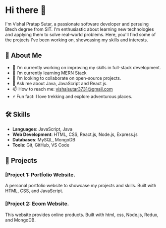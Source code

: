
# Hi there 👋

I'm Vishal Pratap Sutar, a passionate software developer and persuing Btech degree from SIT. 
I'm enthusiastic about learning new technologies and applying them to solve real-world problems.
Here, you'll find some of the projects I've been working on, showcasing my skills and interests.

## 🚀 About Me

- 🔭 I’m currently working on improving my skills in full-stack development.
- 🌱 I’m currently learning MERN Stack
- 👯 I’m looking to collaborate on open-source projects.
- 💬 Ask me about Java, JavaScript and React js.
- 📫 How to reach me: vishalsutar3731@gmail.com
- ⚡ Fun fact: I love trekking and explore adventurous places.

## 🛠️ Skills

- **Languages**: JavaScript, Java
- **Web Development**: HTML, CSS, React.js, Node.js, Express.js
- **Databases**: MySQL, MongoDB
- **Tools**: Git, GitHub, VS Code

## 📂 Projects

### [Project 1: Portfolio Website.
A personal portfolio website to showcase my projects and skills. Built with HTML, CSS, and JavaScript.


### [Project 2: Ecom Website.
This website provides online products. Built with html, css, Node.js, Redux, and MongoDB.



<!---
Vishal-Sutar/Vishal-Sutar is a ✨ special ✨ repository because its `README.md` (this file) appears on your GitHub profile.
You can click the Preview link to take a look at your changes.
--->

